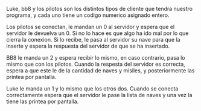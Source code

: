 Luke, bb8 y los pilotos son los distintos tipos de cliente que tendra nuestro programa, 
y cada uno tiene un codigo numerico asignado entero. 

Los pilotos se conectan, le mandan un 0 al servidor y 
espera que el servidor le devuelva un 0. Si no lo hace es que algo ha ido mal por lo que 
cierra la conexion. Si lo recibe, le pasa al servidor su nave para que la inserte y espera la respuesta 
del servidor de que se ha insertado. 

BB8 le manda un 2 y espera recibir lo mismo, en caso contrario, pasa lo mismo que con los pilotos. 
Cuando la respesta del servidor es correcta, espera a que este le de la cantidad de naves y misiles, y posteriormente 
las printea por pantalla. 

Luke le manda un 1 y lo mismo que los otros dos. 
Cuando se conecta correctamente espera que el servidor le pase la lista 
de naves y una vez la tiene las printea por pantalla.